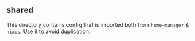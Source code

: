 ## shared

This directory contains config that is imported both from `home-manager` & `nixos`. Use it to avoid duplication.

